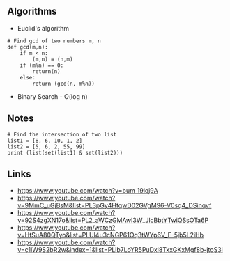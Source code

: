## Algorithms
- Euclid's algorithm
```
# Find gcd of two numbers m, n
def gcd(m,n):
    if m < n:
        (m,n) = (n,m)
    if (m%n) == 0:
        return(n)
    else:
        return (gcd(n, m%n))
  ```  
- Binary Search - O(log n)

## Notes
```
# Find the intersection of two list
list1 = [8, 6, 10, 1, 2]
list2 = [5, 6, 2, 55, 99]
print (list(set(list1) & set(list2))) 
```



## Links
- https://www.youtube.com/watch?v=bum_19loj9A
- https://www.youtube.com/watch?v=9MmC_uGjBsM&list=PL3pGy4HtqwD02GVgM96-V0sq4_DSinqvf
- https://www.youtube.com/watch?v=92S4zgXN17o&list=PL2_aWCzGMAwI3W_JlcBbtYTwiQSsOTa6P
- https://www.youtube.com/watch?v=HtSuA80QTyo&list=PLUl4u3cNGP61Oq3tWYp6V_F-5jb5L2iHb
- https://www.youtube.com/watch?v=c1IW9S2bR2w&index=1&list=PLib7LoYR5PuDxi8TxxGKxMgf8b-jtoS3i
